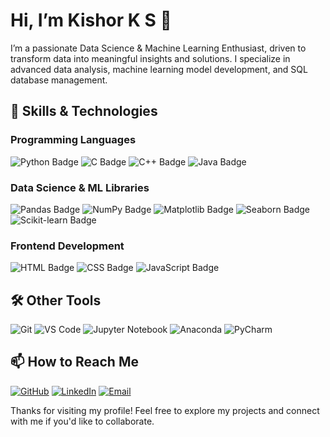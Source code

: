 # Hi, I’m Kishor K S 👋

I’m a passionate Data Science & Machine Learning Enthusiast, driven to transform data into meaningful insights and solutions. I specialize in advanced data analysis, machine learning model development, and SQL database management.


## 🚀 Skills & Technologies

### Programming Languages
<img src="https://img.shields.io/badge/Python-3776AB?style=for-the-badge&logo=python&logoColor=white" alt="Python Badge"/> <img src="https://img.shields.io/badge/C-00599C?style=for-the-badge&logo=c&logoColor=white" alt="C Badge"/> <img src="https://img.shields.io/badge/C++-00599C?style=for-the-badge&logo=cplusplus&logoColor=white" alt="C++ Badge"/> <img src="https://img.shields.io/badge/Java-007396?style=for-the-badge&logo=java&logoColor=white" alt="Java Badge"/>

### Data Science & ML Libraries
<img src="https://img.shields.io/badge/Pandas-150458?style=for-the-badge&logo=pandas&logoColor=white" alt="Pandas Badge"/> <img src="https://img.shields.io/badge/NumPy-013243?style=for-the-badge&logo=numpy&logoColor=white" alt="NumPy Badge"/> <img src="https://img.shields.io/badge/Matplotlib-11557C?style=for-the-badge&logo=plotly&logoColor=white" alt="Matplotlib Badge"/> <img src="https://img.shields.io/badge/Seaborn-2F4F4F?style=for-the-badge&logo=data&logoColor=white" alt="Seaborn Badge"/> <img src="https://img.shields.io/badge/Scikit_Learn-F7931E?style=for-the-badge&logo=scikit-learn&logoColor=white" alt="Scikit-learn Badge"/>

### Frontend Development
<img src="https://img.shields.io/badge/HTML5-E34F26?style=for-the-badge&logo=html5&logoColor=white" alt="HTML Badge"/> <img src="https://img.shields.io/badge/CSS3-1572B6?style=for-the-badge&logo=css3&logoColor=white" alt="CSS Badge"/> <img src="https://img.shields.io/badge/JavaScript-F7DF1E?style=for-the-badge&logo=javascript&logoColor=black" alt="JavaScript Badge"/>

## 🛠️ Other Tools

![Git](https://img.shields.io/badge/-Git-F05032?style=for-the-badge&logo=git&logoColor=white)
![VS Code](https://img.shields.io/badge/-VS_Code-007ACC?style=for-the-badge&logo=visual-studio-code&logoColor=white)
![Jupyter Notebook](https://img.shields.io/badge/-Jupyter_Notebook-F37626?style=for-the-badge&logo=jupyter&logoColor=white)
![Anaconda](https://img.shields.io/badge/-Anaconda-44A833?style=for-the-badge&logo=anaconda&logoColor=white)
![PyCharm](https://img.shields.io/badge/-PyCharm-000000?style=for-the-badge&logo=pycharm&logoColor=white)


## 📫 How to Reach Me

[![GitHub](https://img.shields.io/badge/-GitHub-181717?style=for-the-badge&logo=github&logoColor=white)](https://github.com/kishorknight)
[![LinkedIn](https://img.shields.io/badge/-LinkedIn-0A66C2?style=for-the-badge&logo=linkedin&logoColor=white)](https://www.linkedin.com/in/kishor-k-s-011048233/)
[![Email](https://img.shields.io/badge/-Email-D14836?style=for-the-badge&logo=gmail&logoColor=white)](kishorks781@gmail.com)

Thanks for visiting my profile! Feel free to explore my projects and connect with me if you'd like to collaborate.
